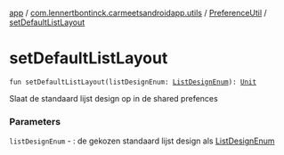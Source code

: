 [app](../../index.md) / [com.lennertbontinck.carmeetsandroidapp.utils](../index.md) / [PreferenceUtil](index.md) / [setDefaultListLayout](./set-default-list-layout.md)

# setDefaultListLayout

`fun setDefaultListLayout(listDesignEnum: `[`ListDesignEnum`](../../com.lennertbontinck.carmeetsandroidapp.enums/-list-design-enum/index.md)`): `[`Unit`](https://kotlinlang.org/api/latest/jvm/stdlib/kotlin/-unit/index.html)

Slaat de standaard lijst design op in de shared prefences

### Parameters

`listDesignEnum` - : de gekozen standaard lijst design als [ListDesignEnum](../../com.lennertbontinck.carmeetsandroidapp.enums/-list-design-enum/index.md)